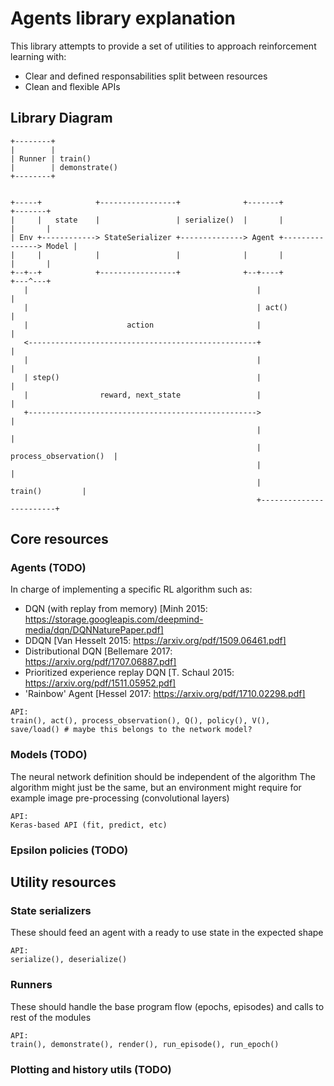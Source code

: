 # Agents library explanation
This library attempts to provide a set of utilities to approach reinforcement learning with:
- Clear and defined responsabilities split between resources
- Clean and flexible APIs

## Library Diagram
```
+--------+
|        |
| Runner | train()
|        | demonstrate()
+--------+


+-----+            +-----------------+              +-------+               +-------+
|     |   state    |                 | serialize()  |       |               |       |
| Env +------------> StateSerializer +--------------> Agent +---------------> Model |
|     |            |                 |              |       |               |       |
+--+--+            +-----------------+              +--+----+               +---^---+
   |                                                   |                        |
   |                                                   | act()                  |
   |                      action                       |                        |
   <---------------------------------------------------+                        |
   |                                                   |                        |
   | step()                                            |                        |
   |                reward, next_state                 |                        |
   +--------------------------------------------------->                        |
                                                       |                        |
                                                       | process_observation()  |
                                                       |                        |
                                                       |        train()         |
                                                       +------------------------+
```

## Core resources
### Agents (TODO)
In charge of implementing a specific RL algorithm such as:
- DQN (with replay from memory) [Minh 2015: https://storage.googleapis.com/deepmind-media/dqn/DQNNaturePaper.pdf]
- DDQN [Van Hesselt 2015: https://arxiv.org/pdf/1509.06461.pdf]
- Distributional DQN [Bellemare 2017: https://arxiv.org/pdf/1707.06887.pdf]
- Prioritized experience replay DQN [T. Schaul 2015: https://arxiv.org/pdf/1511.05952.pdf]
- 'Rainbow' Agent [Hessel 2017: https://arxiv.org/pdf/1710.02298.pdf]

```
API:
train(), act(), process_observation(), Q(), policy(), V(),
save/load() # maybe this belongs to the network model?
```
### Models (TODO)
The neural network definition should be independent of the algorithm
The algorithm might just be the same, but an environment might require for example image pre-processing (convolutional layers)
```
API:
Keras-based API (fit, predict, etc)
```
### Epsilon policies (TODO)

## Utility resources
### State serializers
These should feed an agent with a ready to use state in the expected shape
```
API:
serialize(), deserialize()
```
### Runners
These should handle the base program flow (epochs, episodes) and calls to rest of the modules
```
API:
train(), demonstrate(), render(), run_episode(), run_epoch()
```
### Plotting and history utils (TODO)

